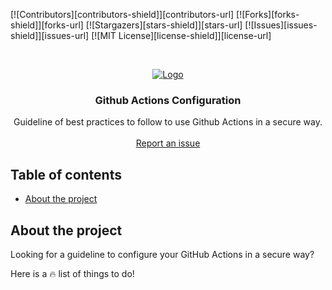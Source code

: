 [![Contributors][contributors-shield]][contributors-url]
[![Forks][forks-shield]][forks-url]
[![Stargazers][stars-shield]][stars-url]
[![Issues][issues-shield]][issues-url]
[![MIT License][license-shield]][license-url]

<!-- PROJECT LOGO -->
<br />
<p align="center">
  <a href="https://github.com/dduzgun-security/github-actions-configuration">
    <img src="https://github.blog/wp-content/uploads/2019/08/DL-V2-LinkedIn_FB.png?fit=1200%2C630" alt="Logo" >
  </a>

  <h3 align="center">Github Actions Configuration</h3>

  <p align="center">
    Guideline of best practices to follow to use Github Actions in a secure way.
    <br />
    <br />
    <a href="https://github.com/dduzgun-security/github-actions-configuration/issues">Report an issue</a>
  </p>
</p>


## Table of contents

<!--ts-->
   * [About the project](#about-the-project)
<!--te-->

<!-- ABOUT THE PROJECT -->
## About the project
Looking for a guideline to configure your GitHub Actions in a secure way? 

Here is a :fire: list of things to do!
